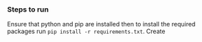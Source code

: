 ### Steps to run
Ensure that python and pip are installed then to install the required packages run `pip install -r requirements.txt`.
Create 